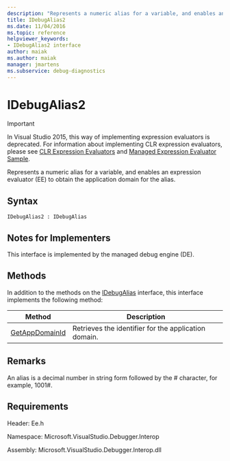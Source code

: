 ```yaml
---
description: "Represents a numeric alias for a variable, and enables an expression evaluator (EE) to obtain the application domain for the alias."
title: IDebugAlias2
ms.date: 11/04/2016
ms.topic: reference
helpviewer_keywords:
- IDebugAlias2 interface
author: maiak
ms.author: maiak
manager: jmartens
ms.subservice: debug-diagnostics
---
```

# IDebugAlias2

> [!IMPORTANT]
> In Visual Studio 2015, this way of implementing expression evaluators is deprecated. For information about implementing CLR expression evaluators, please see [CLR Expression Evaluators](https://github.com/Microsoft/ConcordExtensibilitySamples/wiki/CLR-Expression-Evaluators) and [Managed Expression Evaluator Sample](https://github.com/Microsoft/ConcordExtensibilitySamples/wiki/Managed-Expression-Evaluator-Sample).

 Represents a numeric alias for a variable, and enables an expression evaluator (EE) to obtain the application domain for the alias.

## Syntax

```
IDebugAlias2 : IDebugAlias
```

## Notes for Implementers
 This interface is implemented by the managed debug engine (DE).

## Methods
 In addition to the methods on the [IDebugAlias](../../../extensibility/debugger/reference/idebugalias.md) interface, this interface implements the following method:

|Method|Description|
|------------|-----------------|
|[GetAppDomainId](../../../extensibility/debugger/reference/idebugalias2-getappdomainid.md)|Retrieves the identifier for the application domain.|

## Remarks
 An alias is a decimal number in string form followed by the # character, for example, 1001#.

## Requirements
 Header: Ee.h

 Namespace: Microsoft.VisualStudio.Debugger.Interop

 Assembly: Microsoft.VisualStudio.Debugger.Interop.dll
